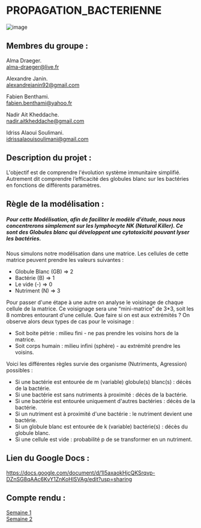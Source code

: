 # PROPAGATION_BACTERIENNE

![image](https://www.aquaportail.com/pictures1309/bacteria-bacteries-virus.jpg)


## Membres du groupe : ##

Alma Draeger.  
alma-draeger@live.fr

Alexandre Janin.  
alexandrejanin92@gmail.com

Fabien Benthami.  
fabien.benthami@yahoo.fr

Nadir Ait Kheddache.  
nadir.aitkheddache@gmail.com

Idriss Alaoui Soulimani.  
idrissalaouisoulimani@gmail.com
  
  
  
## Description du projet : ##

L'objectif est de comprendre l'évolution système immunitaire simplifié.
Autrement dit comprendre l’efficacité des globules blanc sur les bactéries en fonctions de différents paramètres.
  
  
  
## Règle de la modélisation : ##  
##### Pour cette Modélisation, afin de faciliter le modèle d’étude, nous nous concentrerons simplement sur les lymphocyte NK (Natural Killer). Ce sont des Globules blanc qui développent une cytotoxicité pouvant lyser les bactéries.
  
Nous simulons notre modélisation dans une matrice. Les cellules de cette matrice peuvent prendre les valeurs suivantes :
+ Globule Blanc (GB) => 2
+ Bactérie (B) => 1
+ Le vide (-) => 0
+ Nutriment (N) => 3
  
  
  
Pour passer d'une étape à une autre on analyse le voisinage de chaque cellule de la matrice. Ce voisignage sera une “mini-matrice” de 3*3, soit les 8 nombres entourant d'une cellule.
Que faire si on est aux extrémités ? On observe alors deux types de cas pour le voisinage :
* Soit boite pétrie : milieu fini - ne pas prendre les voisins hors de la matrice.
* Soit corps humain : milieu infini (sphère) - au extrémité prendre les voisins. 
  
  
  
Voici les différentes règles survie des organisme (Nutriments, Agression) possibles :
+ Si une bactérie est entourée de m (variable) globule(s) blanc(s) : décès de la bactérie.
+ Si une bactérie est sans nutriments à proximité : décès de la bactérie.
+ Si une bactérie est entourée uniquement d'autres bactéries : décès de la bactérie.
+ Si un nutriment est à proximité d'une bactérie : le nutriment devient une bactérie.
+ Si un globule blanc est entourée de k (variable) bactérie(s) : décès du globule blanc.
+ Si une cellule est vide : probabilité p de se transformer en un nutriment.

  
  
## Lien du Google Docs : ##

<https://docs.google.com/document/d/1I5axaokHjcQKSrqvp-DZnSG8qAAc6KvY1ZnKoHlSVAg/edit?usp=sharing>
  
  
  
## Compte rendu : ##

[Semaine 1](https://are00dynamic-2018.github.io/PROPAGATION_BACTERIENNE/Semaine1)  
[Semaine 2](https://are00dynamic-2018.github.io/PROPAGATION_BACTERIENNE/Semaine2)  
